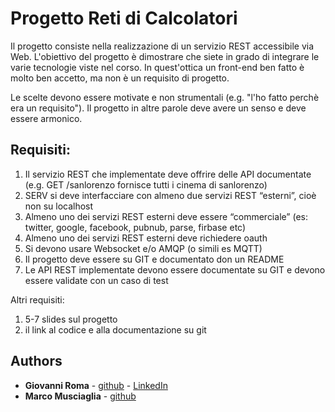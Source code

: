 # Progetto Reti di Calcolatori
Il progetto consiste nella realizzazione di un servizio REST accessibile via Web. L'obiettivo del progetto è dimostrare che siete in grado di integrare le varie tecnologie viste nel corso. In quest'ottica un front-end ben fatto è molto ben accetto, ma non è un requisito di progetto.

Le scelte devono essere motivate e non strumentali (e.g. "l'ho fatto perchè era un requisito"). Il progetto in altre parole deve avere un senso e deve essere armonico. 

## Requisiti:

1. Il servizio REST che implementate deve offrire delle API documentate (e.g. GET /sanlorenzo fornisce tutti i cinema di sanlorenzo)
2. SERV si deve interfacciare con almeno due servizi REST “esterni”, cioè non su localhost
3. Almeno uno dei servizi REST esterni deve essere “commerciale” (es: twitter, google, facebook, pubnub, parse, firbase etc)
4. Almeno uno dei servizi REST esterni deve richiedere oauth
5. Si devono usare Websocket e/o AMQP (o simili es MQTT)
6. Il progetto deve essere su GIT e documentato don un README
7. Le API  REST implementate devono essere documentate su GIT e devono essere validate con un caso di test 

Altri requisiti:

1. 5-7 slides sul progetto
2. il link al codice e alla documentazione su git

 
## Authors

*   **Giovanni Roma**  - [github](https://github.com/JoGist) - [LinkedIn](https://www.linkedin.com/in/giovanni-roma-a95a32127/)
*   **Marco Musciaglia**  - [github](https://github.com/loldlink)
